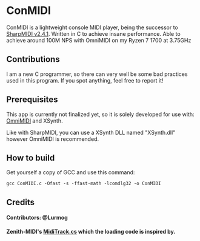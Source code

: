# ConMIDI

ConMIDI is a lightweight console MIDI player, being the successor to [SharpMIDI v2.4.1](https://github.com/EmK530/SharpMIDI/releases/tag/v2.4.1).
Written in C to achieve insane performance. Able to achieve around 100M NPS with OmniMIDI on my Ryzen 7 1700 at 3.75GHz

## Contributions

I am a new C programmer, so there can very well be some bad practices used in this program. If you spot anything, feel free to report it!

## Prerequisites

This app is currently not finalized yet, so it is solely developed for use with: [OmniMIDI](https://github.com/KeppySoftware/OmniMIDI/releases) and XSynth.

Like with SharpMIDI, you can use a XSynth DLL named "XSynth.dll" however OmniMIDI is recommended.

## How to build

Get yourself a copy of GCC and use this command:

```
gcc ConMIDI.c -Ofast -s -ffast-math -lcomdlg32 -o ConMIDI
```

## Credits

#### Contributors: @Lurmog

#### Zenith-MIDI's [MidiTrack.cs](https://github.com/arduano/Zenith-MIDI/blob/master/BMEngine/MidiTrack.cs) which the loading code is inspired by.
